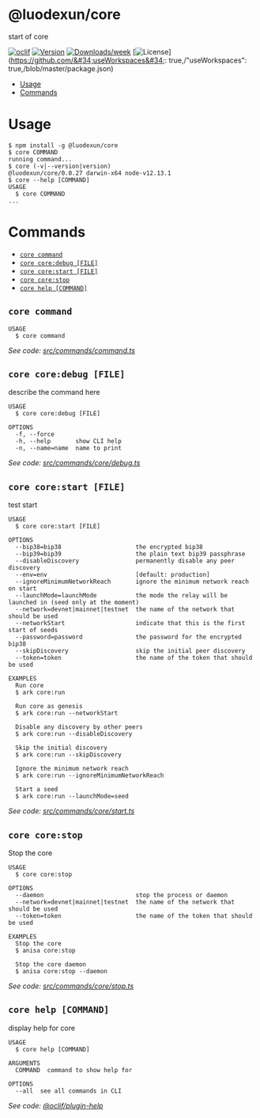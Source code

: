 @luodexun/core
==============

start of core

[![oclif](https://img.shields.io/badge/cli-oclif-brightgreen.svg)](https://oclif.io)
[![Version](https://img.shields.io/npm/v/@luodexun/core.svg)](https://npmjs.org/package/@luodexun/core)
[![Downloads/week](https://img.shields.io/npm/dw/@luodexun/core.svg)](https://npmjs.org/package/@luodexun/core)
[![License](https://img.shields.io/npm/l/@luodexun/core.svg)](https://github.com/&#34;useWorkspaces&#34;: true,/&#34;useWorkspaces&#34;: true,/blob/master/package.json)

<!-- toc -->
* [Usage](#usage)
* [Commands](#commands)
<!-- tocstop -->
# Usage
<!-- usage -->
```sh-session
$ npm install -g @luodexun/core
$ core COMMAND
running command...
$ core (-v|--version|version)
@luodexun/core/0.0.27 darwin-x64 node-v12.13.1
$ core --help [COMMAND]
USAGE
  $ core COMMAND
...
```
<!-- usagestop -->
# Commands
<!-- commands -->
* [`core command`](#core-command)
* [`core core:debug [FILE]`](#core-coredebug-file)
* [`core core:start [FILE]`](#core-corestart-file)
* [`core core:stop`](#core-corestop)
* [`core help [COMMAND]`](#core-help-command)

## `core command`

```
USAGE
  $ core command
```

_See code: [src/commands/command.ts](https://github.com/luodexun/anisa/blob/v0.0.27/src/commands/command.ts)_

## `core core:debug [FILE]`

describe the command here

```
USAGE
  $ core core:debug [FILE]

OPTIONS
  -f, --force
  -h, --help       show CLI help
  -n, --name=name  name to print
```

_See code: [src/commands/core/debug.ts](https://github.com/luodexun/anisa/blob/v0.0.27/src/commands/core/debug.ts)_

## `core core:start [FILE]`

test start

```
USAGE
  $ core core:start [FILE]

OPTIONS
  --bip38=bip38                     the encrypted bip38
  --bip39=bip39                     the plain text bip39 passphrase
  --disableDiscovery                permanently disable any peer discovery
  --env=env                         [default: production]
  --ignoreMinimumNetworkReach       ignore the minimum network reach on start
  --launchMode=launchMode           the mode the relay will be launched in (seed only at the moment)
  --network=devnet|mainnet|testnet  the name of the network that should be used
  --networkStart                    indicate that this is the first start of seeds
  --password=password               the password for the encrypted bip38
  --skipDiscovery                   skip the initial peer discovery
  --token=token                     the name of the token that should be used

EXAMPLES
  Run core
  $ ark core:run

  Run core as genesis
  $ ark core:run --networkStart

  Disable any discovery by other peers
  $ ark core:run --disableDiscovery

  Skip the initial discovery
  $ ark core:run --skipDiscovery

  Ignore the minimum network reach
  $ ark core:run --ignoreMinimumNetworkReach

  Start a seed
  $ ark core:run --launchMode=seed
```

_See code: [src/commands/core/start.ts](https://github.com/luodexun/anisa/blob/v0.0.27/src/commands/core/start.ts)_

## `core core:stop`

Stop the core

```
USAGE
  $ core core:stop

OPTIONS
  --daemon                          stop the process or daemon
  --network=devnet|mainnet|testnet  the name of the network that should be used
  --token=token                     the name of the token that should be used

EXAMPLES
  Stop the core
  $ anisa core:stop

  Stop the core daemon
  $ anisa core:stop --daemon
```

_See code: [src/commands/core/stop.ts](https://github.com/luodexun/anisa/blob/v0.0.27/src/commands/core/stop.ts)_

## `core help [COMMAND]`

display help for core

```
USAGE
  $ core help [COMMAND]

ARGUMENTS
  COMMAND  command to show help for

OPTIONS
  --all  see all commands in CLI
```

_See code: [@oclif/plugin-help](https://github.com/oclif/plugin-help/blob/v2.2.3/src/commands/help.ts)_
<!-- commandsstop -->
